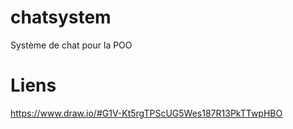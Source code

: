 # chatsystem
Système de chat pour la POO


# Liens

https://www.draw.io/#G1V-Kt5rgTPScUG5Wes187R13PkTTwpHBO
